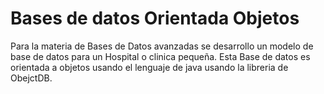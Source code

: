 ﻿# Bases de datos Orientada Objetos
<div>
  <p>
    Para la materia de Bases de Datos avanzadas se desarrollo un modelo de base de datos para un Hospital o clinica pequeña. Esta Base de datos es orientada a objetos usando el lenguaje de java usando la libreria de ObejctDB. 
  </p>
  
</div>
